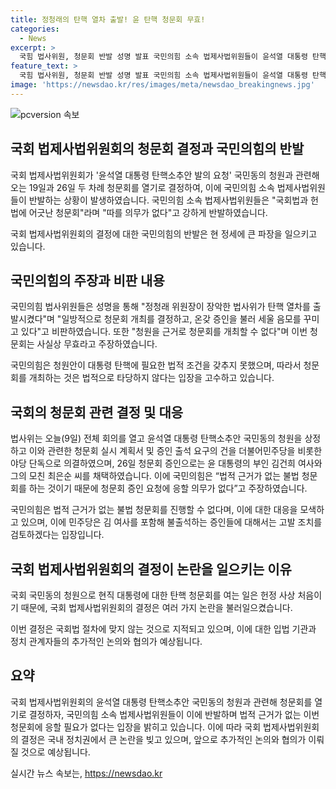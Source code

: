 ```yaml
---
title: 정청래의 탄핵 열차 출발! 윤 탄핵 청문회 무효!
categories:
  - News
excerpt: >
  국힘 법사위원, 청문회 반발 성명 발표 국민의힘 소속 법제사법위원들이 윤석열 대통령 탄핵소추안에 대한 국민동의 청원과 관련한 청문회를 강력히 반발하며, 이견을 밝혔다고 합니다. 법적 근거가 없는 불법 청문회에 대한 비판과 청원안을 통한 탄핵소추가 불가능하다는 주장을 펼친 것으로 보입니다. 오는 19일과 26일 두 차례 열릴 예정인 청문회에는 윤 대통령 부인과 모친이 증인으로 출석할 예정이지만, 국민의힘은 이에 대한 응할 의무가 없다고 밝혔으며, 민주당은 불출석하는 증인들에 대해 고발 조치를 검토 중이라고 합니다.
feature_text: >
  국힘 법사위원, 청문회 반발 성명 발표 국민의힘 소속 법제사법위원들이 윤석열 대통령 탄핵소추안에 대한 국민동의 청원과 관련한 청문회를 강력히 반발하며, 이견을 밝혔다고 합니다. 법적 근거가 없는 불법 청문회에 대한 비판과 청원안을 통한 탄핵소추가 불가능하다는 주장을 펼친 것으로 보입니다. 오는 19일과 26일 두 차례 열릴 예정인 청문회에는 윤 대통령 부인과 모친이 증인으로 출석할 예정이지만, 국민의힘은 이에 대한 응할 의무가 없다고 밝혔으며, 민주당은 불출석하는 증인들에 대해 고발 조치를 검토 중이라고 합니다.
image: 'https://newsdao.kr/res/images/meta/newsdao_breakingnews.jpg'
---
```


<p><img src="https://newsdao.kr/res/images/meta/newsdao_breakingnews.jpg" alt="pcversion 속보" /></p>

<h2 data-ke-size="size26">국회 법제사법위원회의 청문회 결정과 국민의힘의 반발</h2>

<p>국회 법제사법위원회가 '윤석열 대통령 탄핵소추안 발의 요청' 국민동의 청원과 관련해 오는 19일과 26일 두 차례 청문회를 열기로 결정하여, 이에 국민의힘 소속 법제사법위원들이 반발하는 상황이 발생하였습니다. 국민의힘 소속 법제사법위원들은 "국회법과 헌법에 어긋난 청문회"라며 "따를 의무가 없다"고 강하게 반발하였습니다.</p>

<p data-ke-size="size16">국회 법제사법위원회의 결정에 대한 국민의힘의 반발은 현 정세에 큰 파장을 일으키고 있습니다.</p>

<h2 data-ke-size="size26">국민의힘의 주장과 비판 내용</h2>

<p>국민의힘 법사위원들은 성명을 통해 "정청래 위원장이 장악한 법사위가 탄핵 열차를 출발시켰다"며 "일방적으로 청문회 개최를 결정하고, 온갖 증인을 불러 세울 음모를 꾸미고 있다"고 비판하였습니다. 또한 "청원을 근거로 청문회를 개최할 수 없다"며 이번 청문회는 사실상 무효라고 주장하였습니다.</p>

<p data-ke-size="size16">국민의힘은 청원안이 대통령 탄핵에 필요한 법적 조건을 갖추지 못했으며, 따라서 청문회를 개최하는 것은 법적으로 타당하지 않다는 입장을 고수하고 있습니다.</p>

<h2 data-ke-size="size26">국회의 청문회 관련 결정 및 대응</h2>

<p>법사위는 오늘(9일) 전체 회의를 열고 윤석열 대통령 탄핵소추안 국민동의 청원을 상정하고 이와 관련한 청문회 실시 계획서 및 증인 출석 요구의 건을 더불어민주당을 비롯한 야당 단독으로 의결하였으며, 26일 청문회 증인으로는 윤 대통령의 부인 김건희 여사와 그의 모친 최은순 씨를 채택하였습니다. 이에 국민의힘은 “법적 근거가 없는 불법 청문회를 하는 것이기 때문에 청문회 증인 요청에 응할 의무가 없다”고 주장하였습니다.</p>

<p data-ke-size="size16">국민의힘은 법적 근거가 없는 불법 청문회를 진행할 수 없다며, 이에 대한 대응을 모색하고 있으며, 이에 민주당은 김 여사를 포함해 불출석하는 증인들에 대해서는 고발 조치를 검토하겠다는 입장입니다.</p>

<h2 data-ke-size="size26">국회 법제사법위원회의 결정이 논란을 일으키는 이유</h2>

<p>국회 국민동의 청원으로 현직 대통령에 대한 탄핵 청문회를 여는 일은 헌정 사상 처음이기 때문에, 국회 법제사법위원회의 결정은 여러 가지 논란을 불러일으켰습니다.</p>

<p data-ke-size="size16">이번 결정은 국회법 절차에 맞지 않는 것으로 지적되고 있으며, 이에 대한 입법 기관과 정치 관계자들의 추가적인 논의와 협의가 예상됩니다.</p>

<h2 data-ke-size="size26">요약</h2>

<p>국회 법제사법위원회의 윤석열 대통령 탄핵소추안 국민동의 청원과 관련해 청문회를 열기로 결정하자, 국민의힘 소속 법제사법위원들이 이에 반발하며 법적 근거가 없는 이번 청문회에 응할 필요가 없다는 입장을 밝히고 있습니다. 이에 따라 국회 법제사법위원회의 결정은 국내 정치권에서 큰 논란을 빚고 있으며, 앞으로 추가적인 논의와 협의가 이뤄질 것으로 예상됩니다.</p>
실시간 뉴스 속보는, <a href="https://newsdao.kr" rel="dofollow">https://newsdao.kr</a>


